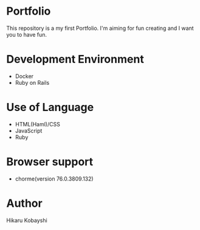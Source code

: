 Portfolio
=========

This repository is a my first Portfolio.
I'm aiming for fun creating and I want you to have fun. 

Development Environment
=======================

- Docker
- Ruby on Rails

Use of Language
===============
- HTML(Haml)/CSS
- JavaScript
- Ruby

Browser support
===============

- chorme(version 76.0.3809.132)

Author
======

Hikaru Kobayshi